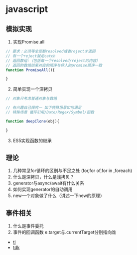 # javascript

## 模拟实现
1. 实现Promise.all
```js
// 要求：必须等全部都resolved或者reject才返回
// 有一个reject就走catch
// 返回数组:（包括每一个resolved/reject的内容）
// 返回的数组结果对应的顺序与传入的promise顺序一致
function PromiseAll(){

}
```
2. 简单实现一个深拷贝
```js
// 对象只考虑普通对象与数组

// 有兴趣自己探究一 如下特殊场景如何满足
// 特殊场景 循环引用/Date/Regex/Symbol/函数

function deepClone(obj){

}
```
3. ES5实现函数的继承



## 理论
1. 几种常见for循环的区别与不足之处 (for,for of,for in ,foreach)
2. 什么是深拷贝，什么是浅拷贝？
3. generator与async/await有什么关系
4. 如何实现generator的自动调用
5. new一个对象做了什么（讲述一下new的原理）

## 事件相关
1. 什么是事件委托
2. 事件的回调函数 e.target与.currentTarget分别指向谁

* [tl](https://juejin.cn/post/6919313083500494856/)
* [tdk](https://www.cnblogs.com/dark-duck/p/14305622.html)